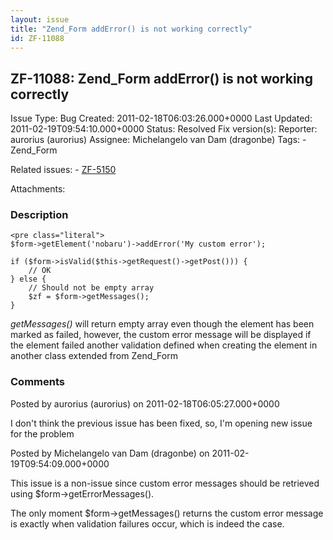 ```yaml
---
layout: issue
title: "Zend_Form addError() is not working correctly"
id: ZF-11088
---
```


ZF-11088: Zend\_Form addError() is not working correctly
--------------------------------------------------------

 Issue Type: Bug Created: 2011-02-18T06:03:26.000+0000 Last Updated: 2011-02-19T09:54:10.000+0000 Status: Resolved Fix version(s): 
 Reporter:  aurorius (aurorius)  Assignee:  Michelangelo van Dam (dragonbe)  Tags: - Zend\_Form
 
 Related issues: - [ZF-5150](/issues/browse/ZF-5150)
 
 Attachments: 
### Description

 
    <pre class="literal">
    $form->getElement('nobaru')->addError('My custom error');
    
    if ($form->isValid($this->getRequest()->getPost())) {                
        // OK
    } else {
        // Should not be empty array
        $zf = $form->getMessages();
    }


_getMessages()_ will return empty array even though the element has been marked as failed, however, the custom error message will be displayed if the element failed another validation defined when creating the element in another class extended from Zend\_Form

 

 

### Comments

Posted by aurorius (aurorius) on 2011-02-18T06:05:27.000+0000

I don't think the previous issue has been fixed, so, I'm opening new issue for the problem

 

 

Posted by Michelangelo van Dam (dragonbe) on 2011-02-19T09:54:09.000+0000

This issue is a non-issue since custom error messages should be retrieved using $form->getErrorMessages().

The only moment $form->getMessages() returns the custom error message is exactly when validation failures occur, which is indeed the case.

 

 